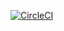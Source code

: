 [![CircleCI](https://img.shields.io/circleci/project/github/Ampretuzo/the_data_incubator_demo/master.svg)](https://circleci.com/gh/Ampretuzo/the_data_incubator_demo/tree/master)
